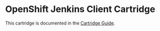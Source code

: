 # OpenShift Jenkins Client Cartridge
This cartridge is documented in the [Cartridge Guide](http://openshift.github.io/documentation/oo_cartridge_guide.html#jenkins-client).
